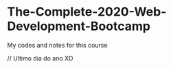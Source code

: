 # The-Complete-2020-Web-Development-Bootcamp
My codes and notes for this course

// Ultimo dia do ano XD
